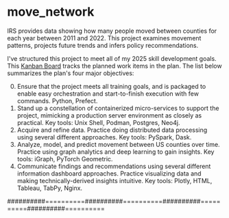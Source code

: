 # move_network

IRS provides data showing how many people moved between counties
for each year between 2011 and 2022. This project examines movement
patterns, projects future trends and infers policy recommendations.

I've structured this project to meet all of my 2025 skill development
goals.  This [Kanban Board](https://github.com/users/sjoshuam/projects/3)
tracks the planned work items in the plan.  The list below summarizes
the plan's four major objectives:

0. Ensure that the project meets all training goals, and is packaged
to enable easy orchestration and start-to-finish execution with few
commands. Python, Prefect.
1. Stand up a constellation of containerized micro-services to support
the project, mimicking a production server environment as closely as
practical. Key tools: Unix Shell, Podman, Postgres, Neo4j.
2. Acquire and refine data. Practice doing distributed data processing
using several different approaches.  Key tools: PySpark, Dask.
3. Analyze, model, and predict movement between US counties over time.
Practice using graph analytics and deep learning to gain insights. Key
tools: iGraph, PyTorch Geometric.
4. Communicate findings and recommendations using several different
information dashboard approaches. Practice visualizing data and making
technically-derived insights intuitive.  Key tools:  Plotly, HTML,
Tableau, TabPy, Nginx.


##########==========##########==========##########==========##########==========
